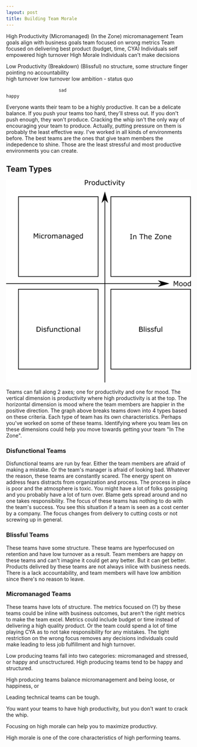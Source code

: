 ```yaml
---
layout: post
title: Building Team Morale
---
```


High Productivity       (Micromanaged)                                    (In the Zone)
                        micromanagement                                   Team goals align with business goals
                        team focused on wrong metrics                     Team focused on delivering best product
                         (budget, time, CYA)                              Individuals self empowered
                        high turnover                                     High Morale
                        Individuals can't make decisions
                        



Low Productivity        (Breakdown)                                       (Blissful)
                        no structure,                                     some structure
                        finger pointing                                   no accountability  
                        high turnover                                     low turnover
                                                                          low ambition - status quo


                        sad                                                 happy
                        
                        
       

Everyone wants their team to be a highly productive. It can be a delicate balance. If you push your teams too hard, they'll stress out. If you don't push enough, they won't produce. Cracking the whip isn't the only way of encouraging your team to produce. Actually, putting pressure on them is probably the least effective way. I've worked in all kinds of environments before. The best teams are the ones that give team members the indepedence to shine. Those are the least stressful and most productive environments you can create.

## Team Types
![Team Types](/img/teamTypes.png)

Teams can fall along 2 axes; one for productivity and one for mood. The vertical dimension is productivity where high productivity is at the top. The horizontal dimension is mood where the team members are happier in the  positive direction. The graph above breaks teams down into 4 types based on these criteria. Each type of team has its own characteristics. Perhaps you've worked on some of these teams. Identifying where you team lies on these dimensions could help you move towards getting your team "In The Zone".

### Disfunctional Teams
Disfunctional teams are run by fear. Either the team members are afraid of making a mistake. Or the team's manager is afraid of looking bad. Whatever the reason, these teams are constantly scared. The energy spent on address fears distracts from organization and process. The process in place is poor and the atmosphere is toxic. You might have a lot of folks gossiping and you probably have a lot of turn over. Blame gets spread around and no one takes responsibility. The focus of these teams has nothing to do with the team's success. You  see this situation if a team is seen as a cost center by a company. The focus changes from delivery to cutting costs or not screwing up in general. 

### Blissful Teams
These teams have some structure. These teams are hyperfocused on retention and have low turnover as a result. Team members are happy on these teams and can't imagine it could get any better. But it can get better. Products delivred by these teams are not always inlice with business needs. There is a lack accountability, and team members will have low ambition since there's no reason to leave. 

### Micromanaged Teams
These teams have lots of structure. The metrics focused on (?) by these teams could be inline with business outcomes, but aren't the right metrics to make the team excel. Metrics could include budget or time instead of delivering a high quality product. Or the team could spend a lot of time playing CYA as to not take responsibility for any mistakes. The tight restriction on the wrong focus removes any decisions individuals could make leading to less job fulfillment and high turnover.

Low producing teams fall into two categories: micromanaged and stressed, or happy and unsctructured. High producing teams tend to be happy and structured.

High producing teams balance micromanagement and being loose, or happiness, or 

Leading technical teams can be tough. 

You want your teams to have high productivity, but you don't want to crack the whip. 

Focusing on high morale can help you to maximize productivy. 

High morale is one of the core characteristics of high performing teams.
